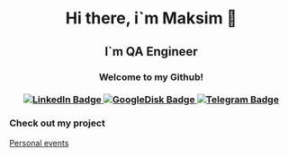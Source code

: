 <!--<div align="center">
  <img src="https://proudalenku.ru/wp-content/uploads/bfi_thumb/testirovshchik-po-obuchenie-p8uj41a7v9yaz5akolf1bntu6zc8bhu8tg4fj2ip4o.png" width="600" height="300"/>
</div>
-->

<h1 align="center">Hi there, i`m Maksim 👋</a>
<h2 align="center">I`m QA Engineer</a>
<h3 align="center">Welcome to my Github!</a>

<div id="badges">
  <br>
  <a href="https://www.linkedin.com/in/doodlezzz/">
    <img src="https://img.shields.io/badge/LinkedIn-blue?style=for-the-badge&logo=linkedin&logoColor=white" alt="LinkedIn Badge"/>
  </a>
  <a href="https://drive.google.com/file/d/1Q63w5n6LhxivDC-NQ44wso2dZwHjJ9P1/view?usp=share_link">
    <img src="https://img.shields.io/badge/myresume-btightgreen?logo=google&logoColor=white&style=for-the-badge" alt="GoogleDisk Badge"/>
  </a>
  <a href="https://t.me/Do_OdlezzZ">
    <img src="https://img.shields.io/badge/Telegram-inactive?logo=telegram&logoColor=white&style=for-the-badge" alt="Telegram Badge"/>
  </a>
</div>

<h3> Check out my project </h3>

[Personal events](https://github.com/iDoOdlezzZ/Personal-Events)


<!--### Hi there 👋

<!--
**iDoOdlezzZ/iDoOdlezzZ** is a ✨ _special_ ✨ repository because its `README.md` (this file) appears on your GitHub profile.

Here are some ideas to get you started:

- 🔭 I’m currently working on ...
- 🌱 I’m currently learning ...
- 👯 I’m looking to collaborate on ...
- 🤔 I’m looking for help with ...
- 💬 Ask me about ...
- 📫 How to reach me: ...
- 😄 Pronouns: ...
- ⚡ Fun fact: ...
-->
